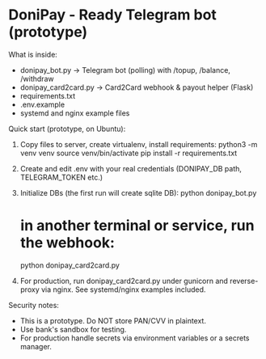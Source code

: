 DoniPay - Ready Telegram bot (prototype)
=======================================

What is inside:
- donipay_bot.py       -> Telegram bot (polling) with /topup, /balance, /withdraw
- donipay_card2card.py -> Card2Card webhook & payout helper (Flask)
- requirements.txt
- .env.example
- systemd and nginx example files

Quick start (prototype, on Ubuntu):
1. Copy files to server, create virtualenv, install requirements:
   python3 -m venv venv
   source venv/bin/activate
   pip install -r requirements.txt

2. Create and edit .env with your real credentials (DONIPAY_DB path, TELEGRAM_TOKEN etc.)

3. Initialize DBs (the first run will create sqlite DB):
   python donipay_bot.py
   # in another terminal or service, run the webhook:
   python donipay_card2card.py

4. For production, run donipay_card2card.py under gunicorn and reverse-proxy via nginx.
   See systemd/nginx examples included.

Security notes:
- This is a prototype. Do NOT store PAN/CVV in plaintext.
- Use bank's sandbox for testing.
- For production handle secrets via environment variables or a secrets manager.
